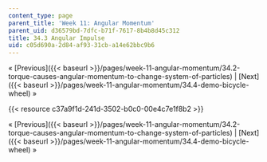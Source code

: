 ```yaml
---
content_type: page
parent_title: 'Week 11: Angular Momentum'
parent_uid: d36579bd-7dfc-b71f-7617-8b4b8d45c312
title: 34.3 Angular Impulse
uid: c05d690a-2d84-af93-31cb-a14e62bbc9b6
---
```


« [Previous]({{< baseurl >}}/pages/week-11-angular-momentum/34.2-torque-causes-angular-momentum-to-change-system-of-particles) | [Next]({{< baseurl >}}/pages/week-11-angular-momentum/34.4-demo-bicycle-wheel) »

{{< resource c37a9f1d-241d-3502-b0c0-00e4c7e1f8b2 >}}

« [Previous]({{< baseurl >}}/pages/week-11-angular-momentum/34.2-torque-causes-angular-momentum-to-change-system-of-particles) | [Next]({{< baseurl >}}/pages/week-11-angular-momentum/34.4-demo-bicycle-wheel) »